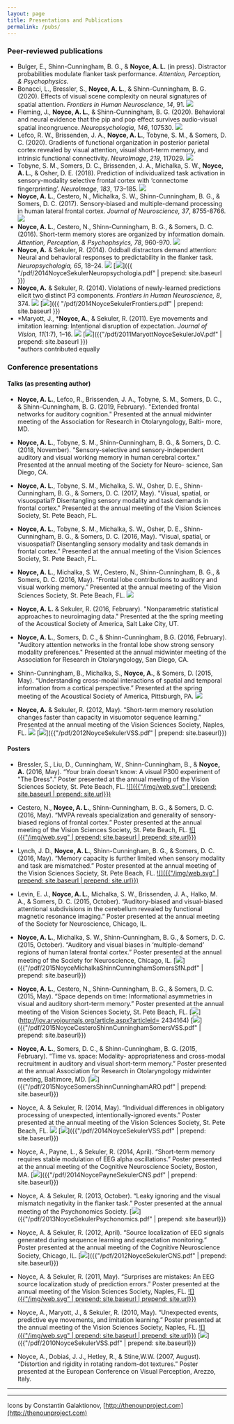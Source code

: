 ```yaml
---
layout: page
title: Presentations and Publications
permalink: /pubs/
---
```


### Peer-reviewed publications

* Bulger, E., Shinn-Cunningham, B. G., & **Noyce, A. L.** (in press). Distractor probabilities modulate flanker task performance. *Attention, Perception, & Psychophysics.*
* Bonacci, L., Bressler, S., **Noyce, A. L.**, & Shinn-Cunningham, B. G. (2020). Effects of visual scene complexity on neural signatures of spatial attention. *Frontiers in Human Neuroscience*, *14*, 91.
[![](/img/web.svg)](https://www.frontiersin.org/articles/10.3389/fnhum.2020.00091/full)
* Fleming, J., **Noyce, A. L.**, & Shinn-Cunningham, B. G. (2020). Behavioral and neural evidence that the pip and pop effect survives audio-visual spatial incongruence. *Neuropsychologia*, *146*, 107530.
[![](/img/web.svg)](https://www.sciencedirect.com/science/article/abs/pii/S0028393220302037)
* Lefco, R. W., Brissenden, J. A., **Noyce, A. L.**, Tobyne, S. M., & Somers, D. C. (2020). Gradients of functional organization in posterior parietal cortex revealed by visual attention, visual short-term memory, and intrinsic functional connectivity. *NeuroImage*, *219*, 117029.
[![](/img/web.svg)](https://www.sciencedirect.com/science/article/pii/S1053811920305152)
* Tobyne, S. M., Somers, D. C., Brissenden, J. A., Michalka, S. W., **Noyce, A. L.**, & Osher, D. E. (2018). Prediction of individualized task activation in sensory-modality selective frontal cortex with ‘connectome fingerprinting’. *NeuroImage*, *183*, 173–185.
[![](/ing/web.svg)](https://www.sciencedirect.com/science/article/abs/pii/S1053811918306931)
* **Noyce, A. L.**, Cestero, N., Michalka, S. W., Shinn-Cunningham, B. G., & Somers, D. C. (2017). Sensory-biased and multiple-demand processing in human lateral frontal cortex. *Journal of Neuroscience, 37*, 8755-8766.
[![](/img/web.svg)](http://www.jneurosci.org/content/37/36/8755)
* **Noyce, A. L.**, Cestero, N., Shinn-Cunningham, B. G., & Somers, D. C. (2016). Short-term memory stores are organized by information domain. *Attention, Perception, & Psychophsyics, 78*, 960-970.
[![](/img/web.svg)](http://link.springer.com/article/10.3758/s13414-015-1056-5)
* **Noyce, A.** & Sekuler, R. (2014). Oddball distractors demand attention: Neural and behavioral responses to predictability in the flanker task. *Neuropsychologia, 65*, 18–24. 
[![](/img/web.svg)](http://www.sciencedirect.com/science/article/pii/S0028393214003625)
[![](/img/pdf.svg)]({{ "/pdf/2014NoyceSekulerNeuropsychologia.pdf" | prepend: site.baseurl }})
* **Noyce, A.** & Sekuler, R. (2014). Violations of newly-learned predictions elicit two distinct P3 components. *Frontiers in Human Neuroscience, 8*, 374. 
[![](/img/web.svg)](http://journal.frontiersin.org/article/10.3389/fnhum.2014.00374/abstract) 
[![](/img/pdf.svg)]({{ "/pdf/2014NoyceSekulerFrontiers.pdf" | prepend: site.baseurl }})
* \*Maryott, J., \***Noyce, A.**, & Sekuler, R. (2011). Eye movements and imitation learning: Intentional disruption of expectation. *Journal of Vision, 11*(1:7), 1–16. 
[![](/img/web.svg)](http://jov.arvojournals.org/article.aspx?articleid=2191765) 
[![](/img/pdf.svg)]({{"/pdf/2011MaryottNoyceSekulerJoV.pdf" | prepend: site.baseurl }}) <br /> *authors contributed equally

### Conference presentations

#### Talks (as presenting author)

* **Noyce, A. L.**, Lefco, R., Brissenden, J. A., Tobyne, S. M., Somers, D. C., & Shinn-Cunningham,
B. G. (2019, February). "Extended frontal networks for auditory cognition." Presented at the annual midwinter meeting of the Association for Research in Otolaryngology, Balti- more, MD.

* **Noyce, A. L.**, Tobyne, S. M., Shinn-Cunningham, B. G., & Somers, D. C. (2018, November). "Sensory-selective and sensory-independent auditory and visual working memory in human cerebral cortex." Presented at the annual meeting of the Society for Neuro- science, San Diego, CA.

* **Noyce, A. L.**, Tobyne, S. M., Michalka, S. W., Osher, D. E., Shinn-Cunningham, B. G., & Somers, D. C. (2017, May). "Visual, spatial, or visuospatial? Disentangling sensory modality and task demands in frontal cortex." Presented at the annual meeting of the Vision Sciences Society, St. Pete Beach, FL.

* **Noyce, A. L.**, Tobyne, S. M., Michalka, S. W., Osher, D. E., Shinn-Cunningham, B. G., & Somers, D. C. (2016, May). “Visual, spatial, or visuospatial? Disentangling sensory modality and task demands in frontal cortex.” Presented at the annual meeting of the Vision Sciences Society, St. Pete Beach, FL.

* **Noyce, A. L.**, Michalka, S. W., Cestero, N., Shinn-Cunningham, B. G., & Somers, D. C. (2016, May). “Frontal lobe contributions to auditory and visual working memory.” Presented at the annual meeting of the Vision Sciences Society, St. Pete Beach, FL. 
[![](/img/web.svg)](http://jov.arvojournals.org/article.aspx?articleid=2550742)

* **Noyce, A. L.** & Sekuler, R. (2016, February). "Nonparametric statistical approaches to neuroimaging data." Presented at the the spring meeting of the Acoustical Society of America, Salt Lake City, UT.

* **Noyce, A. L.**, Somers, D. C., & Shinn-Cunningham, B.G. (2016, February). "Auditory attention networks in the frontal lobe show strong sensory modality preferences." Presented at the annual midwinter meeting of the Association for Research in Otolaryngology, San Diego, CA.

* Shinn-Cunningham, B., Michalka, S., **Noyce, A.**, & Somers, D. (2015, May). “Understanding cross-modal interactions of spatial and temporal information from a cortical perspective.” Presented at the spring meeting of the Acoustical Society of America, Pittsburgh, PA. 
[![](/img/web.svg)](http://scitation.aip.org/content/asa/journal/jasa/137/4/10.1121/1.4920623)

* **Noyce, A.** & Sekuler, R. (2012, May). “Short-term memory resolution changes faster than capacity in visuomotor sequence learning.” Presented at the annual meeting of the Vision Sciences Society, Naples, FL. 
[![](/img/web.svg)](http://jov.arvojournals.org/article.aspx?articleid=2141747) 
[![](/img/pdf.svg)]({{"/pdf/2012NoyceSekulerVSS.pdf" | prepend: site.baseurl}})

#### Posters

* Bressler, S., Liu, D., Cunningham, W., Shinn-Cunningham, B., & **Noyce, A.** (2016, May). “Your brain doesn’t know: A visual P300 experiment of "The Dress".” Poster presented at the annual meeting of the Vision Sciences Society, St. Pete Beach, FL.
[![]({{"/img/web.svg" | prepend: site.baseurl | prepend: site.url}})](http://jov.arvojournals.org/article.aspx?articleid=2550207)

* Cestero, N., **Noyce, A. L.**, Shinn-Cunningham, B. G., & Somers, D. C. (2016, May). “MVPA reveals specialization and generality of sensory-biased regions of frontal cortex.” Poster presented at the annual meeting of the Vision Sciences Society, St. Pete Beach, FL.
[![]({{"/img/web.svg" | prepend: site.baseurl | prepend: site.url}})](http://jov.arvojournals.org/article.aspx?articleid=2551046)

* Lynch, J. D., **Noyce, A. L.**, Shinn-Cunningham, B. G., & Somers, D. C. (2016, May). “Memory capacity is further limited when sensory modality and task are mismatched.” Poster presented at the annual meeting of the Vision Sciences Society, St. Pete Beach, FL.
[![]({{"/img/web.svg" | prepend: site.baseurl | prepend: site.url}})](http://jov.arvojournals.org/article.aspx?articleid=2551030)

* Levin, E. J., **Noyce, A. L.**, Michalka, S. W., Brissenden, J. A., Halko, M. A., & Somers, D. C. (2015, October). “Auditory-biased and visual-biased attentional subdivisions in the cerebellum revealed by functional magnetic resonance imaging.” Poster presented at the annual meeting of the Society for Neuroscience, Chicago, IL.

* **Noyce, A. L.**, Michalka, S. W., Shinn-Cunningham, B. G., & Somers, D. C. (2015, October). “Auditory and visual biases in ‘multiple-demand’ regions of human lateral frontal cortex.” Poster presented at the annual meeting of the Society for Neuroscience, Chicago, IL.
[![](/img/pdf.svg)]({{"/pdf/2015NoyceMichalkaShinnCunninghamSomersSfN.pdf" | prepend: site.baseurl}})

* **Noyce, A. L.**, Cestero, N., Shinn-Cunningham, B. G., & Somers, D. C. (2015, May). “Space depends on time: Informational asymmetries in visual and auditory short-term memory.” Poster presented at the annual meeting of the Vision Sciences Society, St. Pete Beach, FL.
[![](/img/web.svg)](http://jov.arvojournals.org/article.aspx?articleid= 2434164)
[![](/img/pdf.svg)]({{"/pdf/2015NoyceCesteroShinnCunninghamSomersVSS.pdf" | prepend: site.baseurl}})

* **Noyce, A. L.**, Somers, D. C., & Shinn-Cunningham, B. G. (2015, February). “Time vs. space: Modality- appropriateness and cross-modal recruitment in auditory and visual short-term memory.” Poster presented at the annual Association for Research in Otolaryngology midwinter meeting, Baltimore, MD. 
[![](/img/pdf.svg)]({{"/pdf/2015NoyceSomersShinnCunninghamARO.pdf" | prepend: site.baseurl}})

* Noyce, A. & Sekuler, R. (2014, May). “Individual differences in obligatory processing of unexpected, intentionally-ignored events.” Poster presented at the annual meeting of the Vision Sciences Society, St. Pete Beach, FL. 
[![](/img/web.svg)](http://jov.arvojournals.org/article.aspx?articleid=2144931) 
[![](/img/pdf.svg)]({{"/pdf/2014NoyceSekulerVSS.pdf" | prepend: site.baseurl}})

* Noyce, A., Payne, L., & Sekuler, R. (2014, April). “Short-term memory requires stable modulation of EEG alpha oscillations.” Poster presented at the annual meeting of the Cognitive Neuroscience Society, Boston, MA. 
[![](/img/pdf.svg)]({{"/pdf/2014NoycePayneSekulerCNS.pdf" | prepend: site.baseurl}})

* Noyce, A. & Sekuler, R. (2013, October). “Leaky ignoring and the visual mismatch negativity in the flanker task.” Poster presented at the annual meeting of the Psychonomics Society.
[![](/img/pdf.svg)]({{"/pdf/2013NoyceSekulerPsychonomics.pdf" | prepend: site.baseurl}})

* Noyce, A. & Sekuler, R. (2012, April). “Source localization of EEG signals generated during sequence learning and expectation monitoring.” Poster presented at the annual meeting of the Cognitive Neuroscience Society, Chicago, IL.
[![](/img/pdf.svg)]({{"/pdf/2012NoyceSekulerCNS.pdf" | prepend: site.baseurl}})

* Noyce, A. & Sekuler, R. (2011, May). “Surprises are mistakes: An EEG source localization study of prediction errors.” Poster presented at the annual meeting of the Vision Sciences Society, Naples, FL.
[![]({{"/img/web.svg" | prepend: site.baseurl | prepend: site.url}})](http://jov.arvojournals.org/article.aspx?articleid=2139665)

* Noyce, A., Maryott, J., & Sekuler, R. (2010, May). “Unexpected events, predictive eye movements, and imitation learning.” Poster presented at the annual meeting of the Vision Sciences Society, Naples, FL.
[![]({{"/img/web.svg" | prepend: site.baseurl | prepend: site.url}})](http://jov.arvojournals.org/article.aspx?articleid=2138886)
[![](/img/pdf.svg)]({{"/pdf/2010NoyceSekulerVSS.pdf" | prepend: site.baseurl}})

* Noyce, A., Dobiaś, J. J., Hetley, R., & Stine,W.W. (2007, August). “Distortion and rigidity in rotating random-dot textures.” Poster presented at the European Conference on Visual Perception, Arezzo, Italy.

<!-- 
#### Presentations at small workshops

* Noyce, A. L. (2016, February). “Brain networks for audiovisual perception, attention, and learning.” Presented at the Network for the Science of Learning Awardees Meeting, Washington, DC.

* Noyce, A. L., Shinn-Cunningham, B. G., & Somers, D. C. (2015, June). “Sensory bias and working memory recruitment are multiplexed in human frontal cortex.” Poster presented at NeuroHAM, Boston, MA.

* Noyce, A., Payne, L., & Sekuler, R. (2014, March). “It’s hard to try harder: Improving short-term memory requires stable modulation of EEG alpha oscillations.” Poster presented at the inter-Science of Learning Centers conference, Pittsburgh, PA.

* Noyce, A. & Sekuler, R. (2013, January). “Mistakes and mismatches: What drives learning?” Talk given at the Symposium for Boston-Area Graduate Students in Psychology, Boston, MA.

* Noyce, A. & Sekuler, R. (2011, March). “Unexpected events in visuomotor sequences modify future expectations and activate error-monitoring systems.” Talk given at the inter-Science of Learning Centers conference, Washington, DC.

* Noyce, A. L. & Stine, W. W. (2007, April). “Localized rigidity in animated textured planes viewed through an aperture.” Talk given at the Haslerud Conference, University of New Hampshire, Durham, NH.
 -->

---
---
Icons by Constantin Galaktionov, [http://thenounproject.com](http://thenounproject.com)
